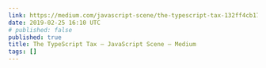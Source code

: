 ```yaml
---
link: https://medium.com/javascript-scene/the-typescript-tax-132ff4cb175b
date: 2019-02-25 16:10 UTC
# published: false
published: true
title: The TypeScript Tax – JavaScript Scene – Medium
tags: []
---
```



